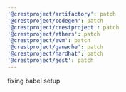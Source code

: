 ```yaml
---
'@crestproject/artifactory': patch
'@crestproject/codegen': patch
'@crestproject/crestproject': patch
'@crestproject/ethers': patch
'@crestproject/evm': patch
'@crestproject/ganache': patch
'@crestproject/hardhat': patch
'@crestproject/jest': patch
---
```


fixing babel setup
